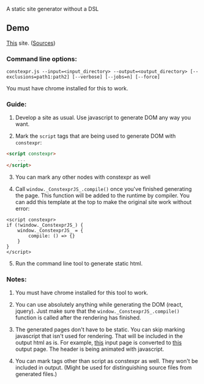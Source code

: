 A static site generator without a DSL

## Demo

[This](https://fctorial.github.io) site. ([Sources](https://github.com/fctorial/fctorial.github.io.src))

### Command line options:

    constexpr.js --input=<input_directory> --output=<output_directory> [--exclusions=path1:path2] [--verbose] [--jobs=n] [--force]

You must have chrome installed for this to work.

### Guide:

1. Develop a site as usual. Use javascript to generate DOM any way you want.

2. Mark the `script` tags that are being used to generate DOM with `constexpr`:

```html
<script constexpr>
    ...
</script>
```

3. You can mark any other nodes with constexpr as well

4. Call `window._ConstexprJS_.compile()` once you've finished generating the page. This function will be added to the runtime by compiler.
You can add this template at the top to make the original site work without error:
   
```
<script constexpr>
if (!window._ConstexprJS_) {
    window._ConstexprJS_ = {
        compile: () => {}
    }
}
</script>
```

5. Run the command line tool to generate static html.

### Notes:

1. You must have chrome installed for this tool to work.

2. You can use absolutely anything while generating the DOM (react, jquery). Just make sure that the `window._ConstexprJS_.compile()`
   function is called after the rendering has finished.

3. The generated pages don't have to be static. You can skip marking javascript that isn't used for rendering.
   That will be included in the output html as is. For example, [this](https://fctorial.github.io/demos/constexpr.js/input.html) input page is converted to [this](https://fctorial.github.io/demos/constexpr.js/output.html) output page. The header is being animated with javascript.

4. You can mark tags other than script as constexpr as well. They won't be included in output.
   (Might be used for distinguishing source files from generated files.)
